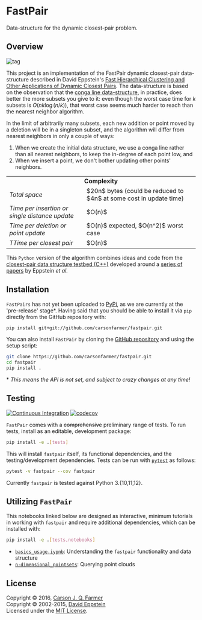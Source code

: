 # FastPair

Data-structure for the dynamic closest-pair problem.

## Overview

![tag](https://img.shields.io/github/v/release/carsonfarmer/fastpair?include_prereleases&sort=semver)

This project is an implementation of the FastPair dynamic closest-pair data-structure described in David Eppstein's [Fast Hierarchical Clustering and Other Applications of Dynamic Closest Pairs](http://dl.acm.org/citation.cfm?id=351829).
The data-structure is based on the observation that the [conga line data-structure](https://www.ics.uci.edu/~eppstein/projects/pairs/Methods/), in practice, does better the more subsets you give to it: even though the worst case time for $k$ subsets is $O(nk\log{(n/k)})$, that worst case seems much harder to reach than the nearest neighbor algorithm.

In the limit of arbitrarily many subsets, each new addition or point moved by a deletion will be in a singleton subset, and the algorithm will differ from nearest neighbors in only a couple of ways:

1. When we create the initial data structure, we use a conga line rather than
all nearest neighbors, to keep the in-degree of each point low, and
2. When we insert a point, we don't bother updating other points' neighbors.

<table>
  <tr>
    <td align="center" colspan="2"><b>Complexity</b></td>
  </tr>
  <tr>
    <td><i>Total space</i></td>
    <td>$20n$ bytes (could be reduced to $4n$ at some cost in update time)</td>
  </tr>
 <tr>
    <td><i>Time per insertion or single distance update</i></td>
    <td>$O(n)$ </td>
  </tr>
 <tr>
    <td><i>Time per deletion or point update</i></td>
    <td>$O(n)$ expected, $O(n^2)$ worst case</td>
  </tr>
 <tr>
    <td><i>TTime per closest pair</i></td>
    <td>$O(n)$</td>
  </tr>
</table>

This `Python` version of the algorithm combines ideas and code from the [closest-pair data structure testbed (C++)](https://www.ics.uci.edu/~eppstein/projects/pairs/Source/testbed/) developed around a [series of papers](https://www.ics.uci.edu/~eppstein/projects/pairs/Papers/) by Eppstein *et al.*

## Installation

`FastPairs` has not yet been uploaded to [PyPi](https://pypi.python.org/pypi), as we are currently at the 'pre-release' stage\*. Having said that you should be able to install it via `pip` directly from the GitHub repository with:

```bash
pip install git+git://github.com/carsonfarmer/fastpair.git
```

You can also install `FastPair` by cloning the [GitHub repository](https://github.com/carsonfarmer/fastpair) and using the setup script:

```bash
git clone https://github.com/carsonfarmer/fastpair.git
cd fastpair
pip install .
```

\* *This means the API is not set, and subject to crazy changes at any time!*

## Testing

[![Continuous Integration](https://github.com/carsonfarmer/fastpair/actions/workflows/testing.yml/badge.svg)](https://github.com/carsonfarmer/fastpair/actions/workflows/testing.yml)
[![codecov](https://codecov.io/gh/carsonfarmer/fastpair/branch/main/graph/badge.svg)](https://codecov.io/gh/carsonfarmer/fastpair)

`FastPair` comes with a <del>comprehensive</del> preliminary range of tests. To run tests, install as an editable, development package:

```bash
pip install -e .[tests]
```

This will install `fastpair` itself, its functional dependencies, and the testing/development dependencies. Tests can be run with [`pytest`](http://pytest.org/latest/) as follows:

```bash
pytest -v fastpair --cov fastpair
```

Currently `fastpair` is tested against Python 3.{10,11,12}.

## Utilizing `FastPair`

This notebooks linked below are designed as interactive, minimum tutorials in working with `fastpair` and require additional dependencies, which can be installed with:

```bash
pip install -e .[tests,notebooks]
```

* [`basics_usage.iypnb`](https://github.com/carsonfarmer/fastpair/notebooks/basics_usage.iypnb): Understanding the `fastpair` functionality and data structure
* [`n-dimensional_pointsets`](https://github.com/carsonfarmer/fastpair/notebooks/n-dimensional_pointsets.iypnb): Querying point clouds

## License

Copyright © 2016, [Carson J. Q. Farmer](http://carsonfarmer.com/)  
Copyright © 2002-2015, [David Eppstein](https://www.ics.uci.edu/~eppstein/)  
Licensed under the [MIT License](http://opensource.org/licenses/MIT).  
